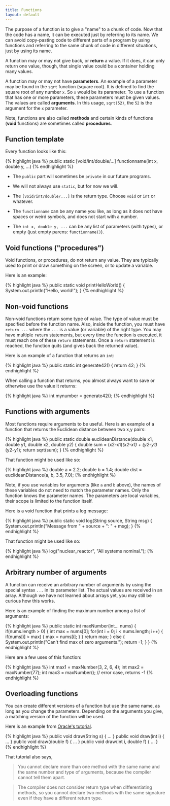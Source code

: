 ```yaml
---
title: Functions
layout: default
---
```


The purpose of a function is to give a "name" to a chunk of code. Now that the code has a name, it can be executed just by referring to its name. We can avoid copy-pasting code to different parts of a program by using functions and referring to the same chunk of code in different situations, just by using its name.

A function may or may not give back, or **return** a value. If it does, it can only return one value, though, that single value could be a container holding many values.

A function may or may not have **parameters**. An example of a parameter may be found in the `sqrt` function (square root). It is defined to find the square root of any number `x`. So `x` would be its parameter. To use a function that has one or more parameters, these parameters must be given values. The values are called **arguments**. In this usage, `sqrt(52)`, the `52` is the argument for the `x` parameter.

Note, functions are also called **methods** and certain kinds of functions (**void** functions) are sometimes called **procedures**.

## Function template

Every function looks like this:

{% highlight java %}
public static [void/int/double/...] functionname(int x, double y, ...)
{% endhighlight %}

- The `public` part will sometimes be `private` in our future programs.

- We will not always use `static`, but for now we will.

- The `[void/int/double/...]` is the return type. Choose `void` or `int` or whatever.

- The `functionname` can be any name you like, as long as it does not have spaces or weird symbols, and does not start with a number.

- The `int x, double y, ...` can be any list of parameters (with types), or empty (just empty parens: `functionname()`).

## Void functions ("procedures")

Void functions, or procedures, do not return any value. They are typically used to print or draw something on the screen, or to update a variable.

Here is an example:

{% highlight java %}
public static void printHelloWorld()
{
    System.out.println("Hello, world!");
}
{% endhighlight %}

## Non-void functions

Non-void functions return some type of value. The type of value must be specified before the function name. Also, inside the function, you must have `return ...` where the `...` is a value (or variable) of the right type. You may have multiple `return` statements, but every time the function is executed, it must reach one of these `return` statements. Once a `return` statement is reached, the function quits (and gives back the returned value).

Here is an example of a function that returns an `int`:

{% highlight java %}
public static int generate42()
{
    return 42;
}
{% endhighlight %}

When calling a function that returns, you almost always want to save or otherwise use the value it returns:

{% highlight java %}
int mynumber = generate42();
{% endhighlight %}

## Functions with arguments

Most functions require arguments to be useful. Here is an example of a function that returns the Euclidean distance between two x,y pairs:

{% highlight java %}
public static double euclideanDistance(double x1, double y1, double x2, double y2)
{
    double sum = (x2-x1)*(x2-x1) + (y2-y1)*(y2-y1);
    return sqrt(sum);
}
{% endhighlight %}

That function might be used like so:

{% highlight java %}
double a = 2.2;
double b = 1.4;
double dist = euclideanDistance(a, b, 3.5, 7.0);
{% endhighlight %}

Note, if you use variables for arguments (like `a` and `b` above), the names of these variables do not need to match the parameter names. Only the function knows the parameter names. The parameters are local variables, their scope is limited to the function itself.

Here is a void function that prints a log message:

{% highlight java %}
public static void log(String source, String msg)
{
    System.out.println("Message from " + source + ": " + msg);
}
{% endhighlight %}

That function might be used like so:

{% highlight java %}
log("nuclear_reactor", "All systems nominal.");
{% endhighlight %}

## Arbitrary number of arguments

A function can receive an arbitrary number of arguments by using the special syntax `...` in its parameter list. The actual values are received in an array. Although we have not learned about arrays yet, you may still be curious how this works.

Here is an example of finding the maximum number among a list of arguments:

{% highlight java %}
public static int maxNumber(int... nums)
{
    if(nums.length > 0)
    {
        int max = nums[0];
        for(int i = 0; i < nums.length; i++)
        {
            if(nums[i] > max)
            {
                max = nums[i];
            }
        }
        return max;
    }
    else
    {
        System.out.println("Can't find max of zero arguments.");
        return -1;
    }
}
{% endhighlight %}

Here are a few uses of this function:

{% highlight java %}
int max1 = maxNumber(3, 2, 6, 4);
int max2 = maxNumber(77);
int max3 = maxNumber(); // error case, returns -1
{% endhighlight %}

## Overloading functions

You can create different versions of a function but use the same name, as long as you change the parameters. Depending on the arguments you give, a matching version of the function will be used.

Here is an example from [Oracle's tutorial](http://docs.oracle.com/javase/tutorial/java/javaOO/methods.html).

{% highlight java %}
public void draw(String s) {
    ...
}
public void draw(int i) {
    ...
}
public void draw(double f) {
    ...
}
public void draw(int i, double f) {
    ...
}
{% endhighlight %}

That tutorial also says,

> You cannot declare more than one method with the same name and the same number and type of arguments, because the compiler cannot tell them apart.

> The compiler does not consider return type when differentiating methods, so you cannot declare two methods with the same signature even if they have a different return type.

